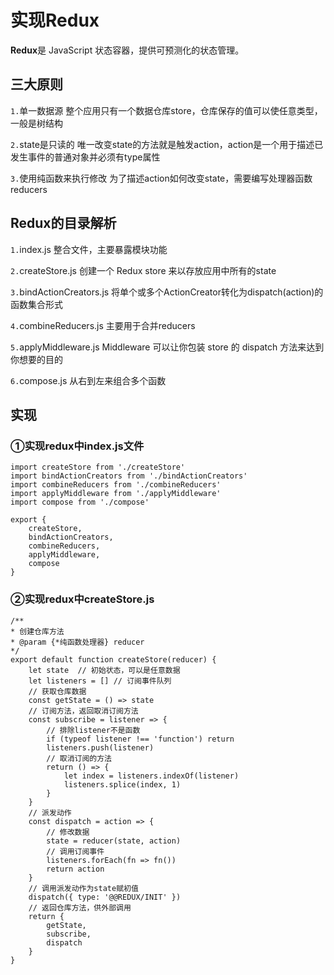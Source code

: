 # 实现Redux
**Redux**是 JavaScript 状态容器，提供可预测化的状态管理。

## 三大原则
`1.`单一数据源
    整个应用只有一个数据仓库store，仓库保存的值可以使任意类型，一般是树结构

`2.`state是只读的
    唯一改变state的方法就是触发action，action是一个用于描述已发生事件的普通对象并必须有type属性

`3.`使用纯函数来执行修改
    为了描述action如何改变state，需要编写处理器函数reducers

## Redux的目录解析
`1.`index.js 整合文件，主要暴露模块功能

`2.`createStore.js 创建一个 Redux store 来以存放应用中所有的state

`3.`bindActionCreators.js 将单个或多个ActionCreator转化为dispatch(action)的函数集合形式

`4.`combineReducers.js 主要用于合并reducers

`5.`applyMiddleware.js Middleware 可以让你包装 store 的 dispatch 方法来达到你想要的目的

`6.`compose.js 从右到左来组合多个函数

## 实现

### ①实现redux中index.js文件

    import createStore from './createStore'
    import bindActionCreators from './bindActionCreators'
    import combineReducers from './combineReducers'
    import applyMiddleware from './applyMiddleware'
    import compose from './compose'

    export {
        createStore,
        bindActionCreators,
        combineReducers,
        applyMiddleware,
        compose
    }

### ②实现redux中createStore.js

    /**
    * 创建仓库方法
    * @param {*纯函数处理器} reducer 
    */
    export default function createStore(reducer) {
        let state  // 初始状态，可以是任意数据
        let listeners = [] // 订阅事件队列
        // 获取仓库数据
        const getState = () => state
        // 订阅方法，返回取消订阅方法
        const subscribe = listener => {
            // 排除listener不是函数
            if (typeof listener !== 'function') return
            listeners.push(listener)
            // 取消订阅的方法
            return () => {
                let index = listeners.indexOf(listener)
                listeners.splice(index, 1)
            }
        }
        // 派发动作
        const dispatch = action => {
            // 修改数据
            state = reducer(state, action)
            // 调用订阅事件
            listeners.forEach(fn => fn())
            return action
        }
        // 调用派发动作为state赋初值
        dispatch({ type: '@@REDUX/INIT' })
        // 返回仓库方法，供外部调用
        return {
            getState,
            subscribe,
            dispatch
        }
    }

